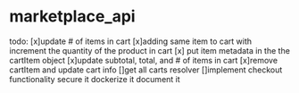 # marketplace_api

todo:
[x]update # of items in cart
[x]adding same item to cart with increment the quantity of the product in cart
[x] put item metadata in the the cartItem object
[x]update subtotal, total, and # of items in cart
[x]remove cartItem and update cart info
[]get all carts resolver
[]implement checkout functionality
secure it
dockerize it 
document it